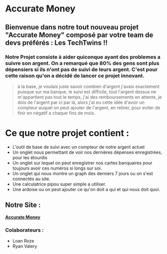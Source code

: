 # Accurate Money

## Bienvenue dans notre tout nouveau projet "Accurate Money" composé par votre team de devs préférés : Les TechTwins !!

### Notre Projet consiste à aider quiconque ayant des problemes a suivre son argent. On a remarqué que 80% des gens sont plus dépensiers si ils n'ont pas de suivi de leurs argent. C'est pour cette raison qu'on a décidé de lancer ce projet innovant.


> à la base, je voulais juste savoir combien d'argent j'avais exactement puisque sur ma banque, le suivi est difficile, tout l'argent dessus ne m'appartient pas tout le temps, j'ai des remboursements en attente, je dois de l'argent par ci par là, alors j'ai eu cette idée d'avoir un compteur auquel on peut ajouter de l'argent, en retirer, pour eviter de finir en négatif a chaque fins de mois.

# Ce que notre projet contient :
- L'outil de base de suivi avec un compteur de notre argent actuel
- Un onglet nous permettant de voir nos dernières dépenses enregistrées, pour les étourdis
- Un onglet sur lequel on peut enregistrer nos cartes banquaires pour toujours avoir ces numéros si longs sur soi.
- Un onglet qui nous montre un graph des derniers 7 jours ou on s'est connectés au site.
- Une calculatrice pipou super simple a utiliser.
- Une ardoise ou on peut ajouter ce qu'on doit a qui et qui nous doit quoi.

## Notre Site :

**[Accurate Money](https://accuratemoney.netlify.app)**

### Colaborateurs :
- Loan Roze
- Ryan Valery
